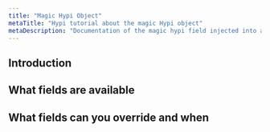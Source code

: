 ```yaml
---
title: "Magic Hypi Object"
metaTitle: "Hypi tutorial about the magic Hypi object"
metaDescription: "Documentation of the magic hypi field injected into all Hypi schema objects"
---
```


## Introduction

## What fields are available

## What fields can you override and when
